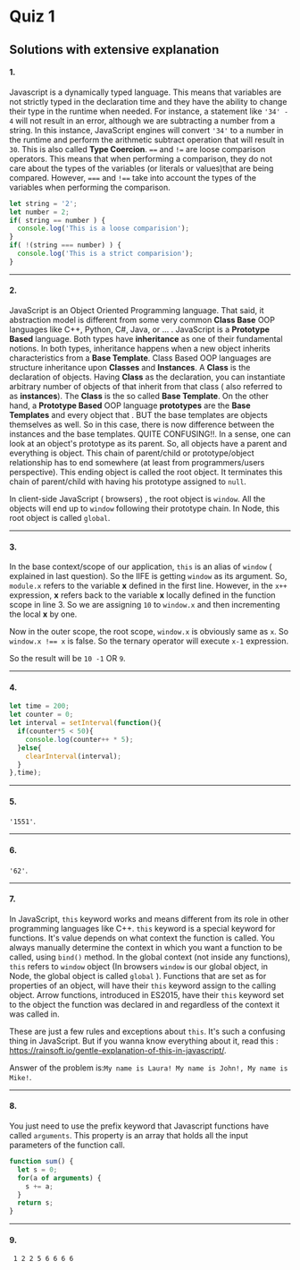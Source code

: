 # Quiz 1

## Solutions with extensive explanation

#### 1.

Javascript is a dynamically typed language. This means that variables are not strictly typed in the declaration time and they have the ability to change their type in the runtime when needed. For instance, a statement like  `'34' - 4` will not result in an error, although we are subtracting a number from a string. In this instance, JavaScript engines will convert `'34'` to a number in the runtime and perform the arithmetic subtract operation that will result in `30`. This is also called **Type Coercion**.  `==` and `!=` are  loose comparison operators. This means that when performing a comparison, they do not care about the types of the variables (or literals or values)that are being compared. However, `===` and `!==` take into account the types of the variables when performing the comparison.

```javascript
let string = '2';
let number = 2;
if( string == number ) {
  console.log('This is a loose comparision');
}
if( !(string === number) ) {
  console.log('This is a strict comparision');
}
```

------

#### 2.

JavaScript is an Object Oriented Programming language. That said, it abstraction model is different from some very common **Class Base**  OOP languages like C++, Python, C#, Java, or … . JavaScript is a **Prototype Based** language. Both types have **inheritance** as one of their fundamental notions. In both types, inheritance happens when a new object inherits characteristics from a **Base Template**. Class Based OOP languages are structure inheritance upon **Classes** and **Instances**. A **Class** is the declaration of objects. Having **Class** as the declaration, you can instantiate arbitrary number of objects of that inherit from that class ( also referred to as **instances**). The **Class** is the so called **Base Template**. On the other hand, a **Prototype Based** OOP language **prototypes** are the **Base Templates** and every object that . BUT the base templates are objects themselves as well. So in this case, there is now difference between the instances and the base templates. QUITE CONFUSING!!. In a sense, one can look at an object's prototype as its parent. So, all objects have a parent and everything is object. This chain of parent/child or prototype/object relationship has to end somewhere (at least from programmers/users perspective). This ending object is called the root object. It terminates this chain of parent/child with having his prototype assigned to `null`.

In client-side JavaScript ( browsers) , the root object is `window`.  All the objects will end up to `window` following their prototype chain. In Node, this root object is called `global`.

------

#### 3.

In the base context/scope of our application, `this` is an alias of `window` ( explained in last question). So the IIFE is getting `window` as its argument. So, `module.x` refers to the variable **x** defined in the first line. However, in the `x++` expression, **x** refers back to the variable **x** locally defined in the function scope in line 3.  So we are assigning `10` to `window.x` and then incrementing the local **x** by one.

Now in the outer scope, the root scope, `window.x` is obviously same as `x`. So `window.x !== x` is false. So the ternary operator will execute `x-1` expression. 

So the result will be `10 -1` OR `9`.

------

#### 4.

```javascript
let time = 200;
let counter = 0;
let interval = setInterval(function(){
  if(counter*5 < 50){
	console.log(counter++ * 5);
  }else{
	clearInterval(interval);
  }
},time);
```

------

#### 5.

`'1551'`.

------

#### 6.

`'62'`.

------

#### 7.

In JavaScript, `this` keyword works and means different from its role in other programming languages like C++. `this` keyword is a special keyword for functions. It's value depends on what context the function is called. You always manually determine the context in which you want a function to be called, using `bind()` method. In the global context (not inside any functions), `this` refers to `window` object (In browsers `window` is our global object, in Node, the global object is called  `global` ). Functions that are set as for properties of an object, will have their `this` keyword assign to the calling object. Arrow functions, introduced in ES2015, have their `this` keyword set to the object the function was declared in and regardless of the context it was called in.

These are just a few rules and exceptions about `this`. It's such a confusing thing in JavaScript. But if you wanna know everything about it, read this : https://rainsoft.io/gentle-explanation-of-this-in-javascript/.

Answer of the problem is:`My name is Laura! My name is John!, My name is Mike!`.

------

#### 8.

You just need to use the prefix keyword that Javascript functions  have called `arguments`. This property is an array that holds all the input parameters of the function call.

```javascript
function sum() {
  let s = 0;
  for(a of arguments) {
    s += a;
  }
  return s;
}
```

------

#### 9.

` 1 2 2 5 6 6 6 6`

